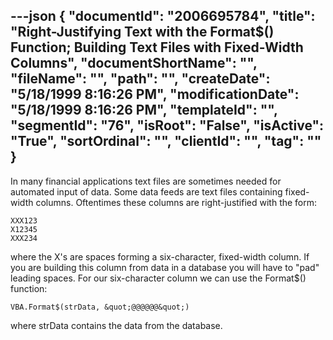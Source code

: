 ---json
{
  "documentId": "2006695784",
  "title": "Right-Justifying Text with the Format$() Function; Building Text Files with Fixed-Width Columns",
  "documentShortName": "",
  "fileName": "",
  "path": "",
  "createDate": "5/18/1999 8:16:26 PM",
  "modificationDate": "5/18/1999 8:16:26 PM",
  "templateId": "",
  "segmentId": "76",
  "isRoot": "False",
  "isActive": "True",
  "sortOrdinal": "",
  "clientId": "",
  "tag": ""
}
---

In many financial applications text files are sometimes needed for automated input of data. Some data feeds are text files containing fixed-width columns. Oftentimes these columns are right-justified with the form:

    XXX123
    X12345
    XXX234

where the X's are spaces forming a six-character, fixed-width column. If you are building this column from data in a database you will have to &quot;pad&quot; leading spaces. For our six-character column we can use the Format$() function:

    VBA.Format$(strData, &quot;@@@@@@&quot;)

where strData contains the data from the database.
